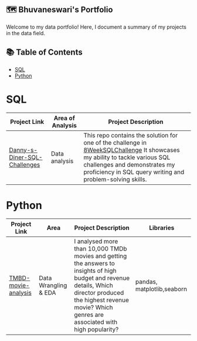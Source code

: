 ## 🗺 Bhuvaneswari's Portfolio
Welcome to my data portfolio! Here, I document a summary of my projects in the data field.
## 📚 Table of Contents
- [SQL](#sql)
- [Python](#python)

# SQL
| Project Link | Area of Analysis | Project Description |
|---|---|---|
|[Danny-s-Diner-SQL-Challenges](https://github.com/BhuvanaVengatesan/Danny-s-Diner-SQL-Challenges)|Data analysis|This repo contains the solution for one of the challenge in [8WeekSQLChallenge](https://8weeksqlchallenge.com) It showcases my ability to tackle various SQL challenges and demonstrates my proficiency in SQL query writing and problem-solving skills.|
# Python
| Project Link | Area | Project Description | Libraries |    
|---|---|---|---|
|[TMBD-movie-analysis](https://github.com/BhuvanaVengatesan/TMBD-movie-analysis/blob/main/Movies.ipynb)|Data Wrangling & EDA|I analysed more than 10,000 TMDb movies and getting the answers to insights of high  budget and revenue details, Which director produced the highest revenue movie? Which genres are associated with high popularity?|pandas, matplotlib,seaborn|

